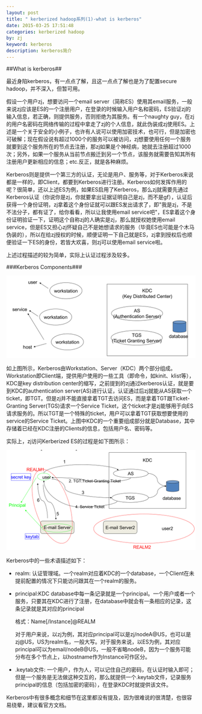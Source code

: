 ```yaml
---
layout: post
title: " kerberized hadoop系列(1)-what is kerberos"
date: 2015-03-25 17:51:48
categories: kerberized hadoop
by: zj
keyword: kerberos
description: kerberos简介
---
```


##What is kerberos##

最近身陷kerberos，有一点点了解，且这一点点了解也是为了配置secure hadoop，并不深入，但暂可用。

假设一个用户zj，想要访问一个email server（简称ES）使用其email服务，一般来说zj应该是ES的一个注册用户，在登录的时候输入用户名和密码，ES验证zj的输入信息，若正确，则提供服务，否则拒绝为其服务。有一个naughty guy，在zj的用户名密码在网络传输的过程中拿走了zj的个人信息，就此伪装成zj使用ES。上述是一个关于安全的小例子，也许有人说可以使用加密技术，也可行，但是加密也可破解；现在假设说有超过1000个的服务可以被访问，zj想要使用任何一个服务就要到这个服务所在的节点去注册，那zj如果是个神经病，她就去注册超过1000次；另外，如果一个服务从当前节点搬迁到另一个节点，该服务就需要告知其所有注册用户更新相应的信息；etc.反正，就是各种麻烦。

Kerberos则是提供一个第三方的认证，无论是用户、服务等，对于Kerberos来说都是一样的，即Client，都要到Kerberos进行注册。Kerberos如何发挥作用的呢？很简单，还以上述ES为例，如果ES启用了Kerberos，那么zj就需要先通过Kerberos认证（你说你是zj，你就要拿出证据证明自己是zj，而不是gf），认证后获得一个身份证明，zj拿着这个身份证就可以跟ES发出请求了，即"我是zj，不是不法分子，都有证了，给你看看，所以让我使用email service吧"，ES拿着这个身份证明验证一下，证明这个自称zj的人确实是zj，那么就授权她使用email service，但是ES又担心zj怀疑自己不是她想请求的服务（毕竟ES也可能是个木马伪装的），所以在给zj授权的时候，顺便证明一下自己就是ES，zj拿到授权后也顺便验证一下ES的身份，若皆大欢喜，则zj可以使用email service啦。

上述过程描述的较为简单，实际上认证过程涉及较多。

###Kerberos Components###

![kerberos_components][image1]

如上图所示，Kerberos由Workstation、Server（KDC）两个部分组成。Workstation即Client端，提供用户使用的一些工具（即命令，如kinit、klist等），KDC是key distribution center的缩写，之前提到的zj通过kerberos认证，就是要到KDC的authentication server(AS)进行认证，认证通过后zj就能从AS获取一个ticket，即TGT。但是zj并不能直接拿着TGT去访问ES，而是拿着TGT跟Ticket-Granting Server(TGS)请求一个Service Ticket，这个ticket才是zj能够用于向ES请求服务的。所以TGT是一个特殊的ticket，用户可以拿着TGT获取想要使用的service的Service Ticket。上图中KDC的一个重要组成部分就是Database，其中存储着已经在KDC注册的Clients的信息，包括用户名、密码等。

实际上，zj访问Kerberized ES的过程是如下图所示：

![Kerberos_exampl][image2]

Kerberos中的一些术语描述如下：

* realm: 认证管理域。一个realm对应着KDC的一个database，一个Client在未提前配置的情况下只能访问跟其在一个realm的服务。

* principal:KDC database中每一条记录就是一个principal。一个用户或者一个服务，只要其在KDC进行了注册，在database中就会有一条相应的记录，这条记录就是其对应的principal
	
	格式：Name[/Instance]@REALM

	对于用户来说，以zj为例，其对应principal可以是zj/nodeA@US，也可以是zj@US，US为realm名，一般大写。对于服务来说，以ES为例，其对应principal可以为email/nodeB@US，一般不省略nodeB，因为一个服务可能分布在多个节点上，以hostname作为Instance可作区分。

* .keytab文件: 一个用户，作为人，可以记住自己的密码，在认证时输入即可；但是一个服务是无法做这种交互的，那么就提供一个.keytab文件，记录服务principal的信息（包括加密的密码），在登录KDC时就提供该文件。

Kerberos中有很多概念和细节在这里都没有提及，因为很难说的很清楚，也很容易绕晕，建议看官方文档。


[image1]: /images/kerberos_component.png "kerberos_components"
[image2]: /images/example.png "Kerberos_exampl"

